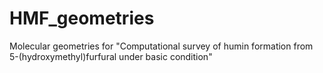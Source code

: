 # HMF_geometries
Molecular geometries for "Computational survey of humin formation from 5-(hydroxymethyl)furfural under basic condition"
